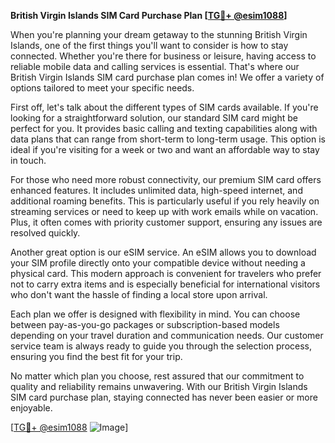 **British Virgin Islands SIM Card Purchase Plan [[TG💪+ @esim1088](https://t.me/s/esim1088)]**

When you're planning your dream getaway to the stunning British Virgin Islands, one of the first things you'll want to consider is how to stay connected. Whether you're there for business or leisure, having access to reliable mobile data and calling services is essential. That's where our British Virgin Islands SIM card purchase plan comes in! We offer a variety of options tailored to meet your specific needs.

First off, let's talk about the different types of SIM cards available. If you're looking for a straightforward solution, our standard SIM card might be perfect for you. It provides basic calling and texting capabilities along with data plans that can range from short-term to long-term usage. This option is ideal if you're visiting for a week or two and want an affordable way to stay in touch.

For those who need more robust connectivity, our premium SIM card offers enhanced features. It includes unlimited data, high-speed internet, and additional roaming benefits. This is particularly useful if you rely heavily on streaming services or need to keep up with work emails while on vacation. Plus, it often comes with priority customer support, ensuring any issues are resolved quickly.

Another great option is our eSIM service. An eSIM allows you to download your SIM profile directly onto your compatible device without needing a physical card. This modern approach is convenient for travelers who prefer not to carry extra items and is especially beneficial for international visitors who don't want the hassle of finding a local store upon arrival.

Each plan we offer is designed with flexibility in mind. You can choose between pay-as-you-go packages or subscription-based models depending on your travel duration and communication needs. Our customer service team is always ready to guide you through the selection process, ensuring you find the best fit for your trip.

No matter which plan you choose, rest assured that our commitment to quality and reliability remains unwavering. With our British Virgin Islands SIM card purchase plan, staying connected has never been easier or more enjoyable.

[[TG💪+ @esim1088](https://t.me/s/esim1088) ![Image](https://i.postimg.cc/Y0z9fWf4/image.png)]